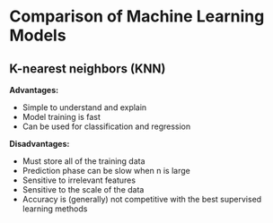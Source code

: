 # Comparison of Machine Learning Models

## K-nearest neighbors (KNN)

**Advantages:**

- Simple to understand and explain
- Model training is fast
- Can be used for classification and regression

**Disadvantages:**

- Must store all of the training data
- Prediction phase can be slow when n is large
- Sensitive to irrelevant features
- Sensitive to the scale of the data
- Accuracy is (generally) not competitive with the best supervised learning methods
